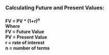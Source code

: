 ### Calculating Future and Present Values: 
#### FV = PV * (1+r)<sup>n</sup> <br> Where <br> FV = Future Value <br> PV = Present Value <br> r = rate of interest <br> n = number of terms

